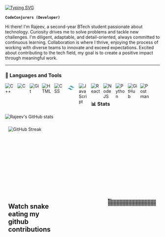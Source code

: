[![Typing SVG](https://readme-typing-svg.herokuapp.com?font=Playfair+Display&weight=500&size=30&duration=3000&pause=500&color=FFEEE6&center=true&vCenter=true&width=435&lines=%7B++Hello+World++%7D;+I%E2%80%99m+Rajeev+Ranjan)](https://git.io/typing-svg)

 
**`CodeConjurers (Developer)`**

Hi there! I'm Rajeev, a second-year BTech student passionate about technology. Curiosity drives me to solve problems and tackle new challenges. I'm diligent, adaptable, and detail-oriented, always committed to continuous learning. Collaboration is where I thrive, enjoying the process of working with diverse teams to innovate and exceed expectations. Excited about contributing to the tech field, my goal is to create a positive impact through meaningful work.

___

### 🧰 Languages and Tools

<img align="left" alt="C++" width="30px" style="padding-right:10px;" src="https://cdn.jsdelivr.net/gh/devicons/devicon/icons/cplusplus/cplusplus-plain.svg" />
<img align="left" alt="C" width="30px" style="padding-right:10px;" src="https://cdn.jsdelivr.net/gh/devicons/devicon/icons/c/c-plain.svg" />
<img align="left" alt="Git" width="30px" style="padding-right:10px;" src="https://cdn.jsdelivr.net/gh/devicons/devicon/icons/git/git-original.svg" />
<img align="left" alt="HTML" width="30px" style="padding-right:10px;" src="https://cdn.jsdelivr.net/gh/devicons/devicon/icons/html5/html5-plain.svg" />
<img align="left" alt="CSS" width="30px" style="padding-right:10px;" src="https://cdn.jsdelivr.net/gh/devicons/devicon/icons/css3/css3-plain.svg" />
<img align="left" alt="Tailwind CSS" width="30px" style="padding-right:10px;" src="https://raw.githubusercontent.com/github/explore/main/topics/tailwind/tailwind.png" />
<img align="left" alt="JavaScript" width="30px" style="padding-right:10px;" src="https://cdn.jsdelivr.net/gh/devicons/devicon/icons/javascript/javascript-plain.svg" />
<img align="left" alt="React" width="30px" style="padding-right:10px;" src="https://cdn.jsdelivr.net/gh/devicons/devicon/icons/react/react-original.svg" />
<img align="left" alt="NodeJS" width="30px" style="padding-right:10px;" src="https://cdn.jsdelivr.net/gh/devicons/devicon/icons/nodejs/nodejs-original.svg" />
<img align="left" alt="Python" width="30px" style="padding-right:10px;" src="https://cdn.jsdelivr.net/gh/devicons/devicon/icons/python/python-plain.svg" />
<img align="left" alt="GitHub" width="30px" src="https://github.githubassets.com/assets/GitHub-Mark-ea2971cee799.png" style="padding-right:10px;" />
<img align="left" alt="Postman" width="30px" style="padding-right:10px;" src="https://cdn.jsdelivr.net/gh/devicons/devicon/icons/postman/postman-original.svg" />
<br>

#


### 📊 Stats

![Rajeev's GitHub stats](https://github-readme-stats.vercel.app/api?username=Rajeev12R&show_icons=true&theme=tomorrow) 

<div style="display: grid; grid-template-columns: 1fr 1fr; gap: 160px; padding: 10px;">
  <img src="https://streak-stats.demolab.com?user=Rajeev12R&theme=dracula&border_radius=4.5" alt="GitHub Streak" />

<!--### GitHub Trophies

[![trophy](https://github-profile-trophy.vercel.app/?username=Rajeev12R&theme=dracula&column=3&margin-w=15&margin-h=15&no-frame=true&no-bg=true&rank=SECRET,SSS,SS,S,AAA,AA,A,B,C,UNKNOWN,OTHER)](https://github.com/ryo-ma/github-profile-trophy) -->
#

## Watch snake eating my github contributions 
 
![snake gif](https://github.com/rajeev12r/rajeev12r/blob/output/github-contribution-grid-snake.svg)



